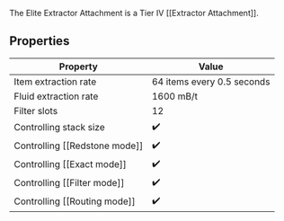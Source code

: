 The Elite Extractor Attachment is a Tier IV [[Extractor Attachment]].

## Properties
|Property|Value|
|--------|-----|
|Item extraction rate|64 items every 0.5 seconds|
|Fluid extraction rate|1600 mB/t|
|Filter slots|12|
|Controlling stack size|✔️|
|Controlling [[Redstone mode]]|✔️|
|Controlling [[Exact mode]]|✔️|
|Controlling [[Filter mode]]|✔️|
|Controlling [[Routing mode]]|✔️|
